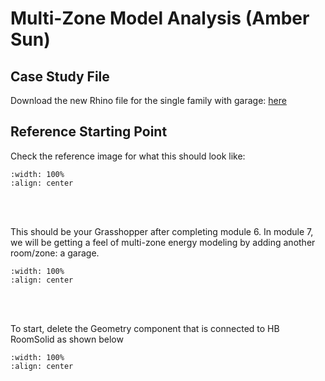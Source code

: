# Multi-Zone Model Analysis (Amber Sun)

## Case Study File
Download the new Rhino file for the single family with garage: <a href="https://github.com/gaudi369/buildingenergymodeling_workshops/blob/docs/arch134b_workshops/_downloads/single_family_shed.3dm" target="_blank">here</a> 

## Reference Starting Point
Check the reference image for what this should look like:
```{image} ../_static/multizone/multizone1_1.png
:width: 100%
:align: center
```
<br/><br/>

This should be your Grasshopper after completing module 6. In module 7, we will be getting a feel of multi-zone energy modeling by adding another room/zone: a garage. 
```{image} ../_static/multizone/multizone1_2.png
:width: 100%
:align: center
```
<br/><br/>

To start, delete the Geometry component that is connected to HB RoomSolid as shown below
```{image} ../_static/multizone/multizone1_3.png
:width: 100%
:align: center
```
<br/><br/>
